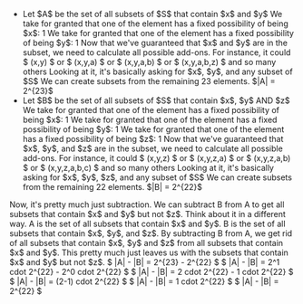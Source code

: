 <ul>
<li> Let $A$ be the set of all subsets of $S$ that contain $x$ and $y$ 
We take for granted that one of the element has a fixed possibility of being $x$: 1 
We take for granted that one of the element has a fixed possibility of being $y$: 1 
Now that we've guaranteed that $x$ and $y$ are in the subset, we need to calculate all possible add-ons. 
For instance, it could $ (x,y) $ or $ (x,y,a) $ or $ (x,y,a,b) $ or $ (x,y,a,b,z) $ and so many others 
Looking at it, it's basically asking for $x$, $y$, and any subset of $S$
We can create subsets from the remaining 23 elements. 
$|A| = 2^{23}$
<li> Let $B$ be the set of all subsets of $S$ that contain $x$, $y$ AND $z$ 
We take for granted that one of the element has a fixed possibility of being $x$: 1 
We take for granted that one of the element has a fixed possibility of being $y$: 1 
We take for granted that one of the element has a fixed possibility of being $z$: 1 
Now that we've guaranteed that $x$, $y$, and $z$ are in the subset, we need to calculate all possible add-ons. 
For instance, it could $ (x,y,z) $ or $ (x,y,z,a) $ or $ (x,y,z,a,b) $ or $ (x,y,z,a,b,c) $ and so many others 
Looking at it, it's basically asking for $x$, $y$, $z$, and any subset of $S$
We can create subsets from the remaining 22 elements. 
$|B| = 2^{22}$
</ul>
Now, it's pretty much just subtraction. We can subtract B from A to get all subsets that contain $x$ and $y$ but not $z$. 
Think about it in a different way. A is the set of all subsets that contain $x$ and $y$. B is the set of all subsets that contain $x$, $y$, and $z$. 
By subtracting B from A, we get rid of all subsets that contain $x$, $y$ and $z$ from all subsets that contain $x$ and $y$. 
This pretty much just leaves us with the subsets that contain $x$ and $y$ but not $z$. 
$ |A| - |B| = 2^{23} - 2^{22} $ 
$ |A| - |B| = 2^1 cdot 2^{22} - 2^0 cdot 2^{22} $ 
$ |A| - |B| = 2 cdot 2^{22} - 1 cdot 2^{22} $ 
$ |A| - |B| = (2-1) cdot 2^{22} $ 
$ |A| - |B| = 1 cdot 2^{22} $ 
$ |A| - |B| = 2^{22} $
